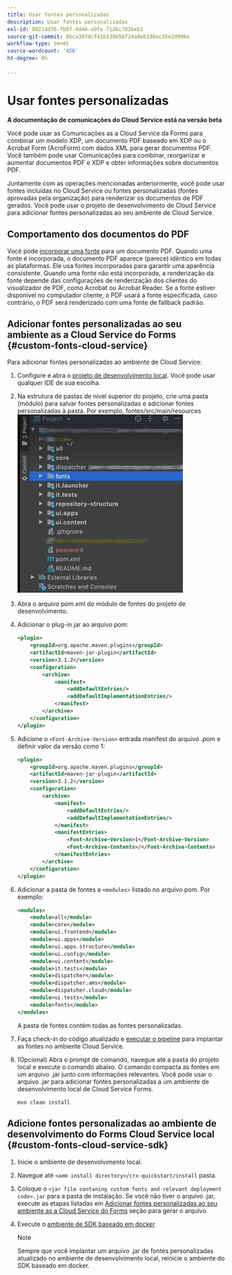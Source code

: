 ```yaml
---
title: Usar fontes personalizadas
description: Usar fontes personalizadas
exl-id: 88214d36-fb97-4d46-a9fe-71dbc7826eb1
source-git-commit: 6bca307dcf41b138b5b724a8eb198ac35e2d906e
workflow-type: tm+mt
source-wordcount: '456'
ht-degree: 0%

---
```


# Usar fontes personalizadas

**A documentação de comunicações do Cloud Service está na versão beta**

Você pode usar as Comunicações as a Cloud Service da Forms para combinar um modelo XDP, um documento PDF baseado em XDP ou o Acrobat Form (AcroForm) com dados XML para gerar documentos PDF. Você também pode usar Comunicações para combinar, reorganizar e aumentar documentos PDF e XDP e obter informações sobre documentos PDF.

Juntamente com as operações mencionadas anteriormente, você pode usar fontes incluídas no Cloud Service ou fontes personalizadas (fontes aprovadas pela organização) para renderizar os documentos de PDF gerados. Você pode usar o projeto de desenvolvimento de Cloud Service para adicionar fontes personalizadas ao seu ambiente de Cloud Service.

## Comportamento dos documentos do PDF

Você pode [incorporar uma fonte](https://adobedocs.github.io/experience-manager-forms-cloud-service-developer-reference/references/output-sync/#tag/PrintedOutputOptions) para um documento PDF. Quando uma fonte é incorporada, o documento PDF aparece (parece) idêntico em todas as plataformas. Ele usa fontes incorporadas para garantir uma aparência consistente. Quando uma fonte não está incorporada, a renderização da fonte depende das configurações de renderização dos clientes do visualizador de PDF, como Acrobat ou Acrobat Reader. Se a fonte estiver disponível no computador cliente, o PDF usará a fonte especificada, caso contrário, o PDF será renderizado com uma fonte de fallback padrão.

## Adicionar fontes personalizadas ao seu ambiente as a Cloud Service do Forms {#custom-fonts-cloud-service}

Para adicionar fontes personalizadas ao ambiente de Cloud Service:

1. Configure e abra o [projeto de desenvolvimento local](setup-local-development-environment.md). Você pode usar qualquer IDE de sua escolha.
1. Na estrutura de pastas de nível superior do projeto, crie uma pasta (módulo) para salvar fontes personalizadas e adicionar fontes personalizadas à pasta. Por exemplo, fontes/src/main/resources
   ![Pasta Fonts](assets/fonts.png)

1. Abra o arquivo pom.xml do módulo de fontes do projeto de desenvolvimento.
1. Adicionar o plug-in jar ao arquivo pom:

   ```xml
   <plugin>
       <groupId>org.apache.maven.plugins</groupId>
       <artifactId>maven-jar-plugin</artifactId>
       <version>3.1.2</version>
       <configuration>
           <archive>
               <manifest>
                   <addDefaultEntries/>
                   <addDefaultImplementationEntries/>
               </manifest>
           </archive>
       </configuration>
   </plugin>
   ```

1. Adicione o `<Font-Archive-Version>` entrada manifest do arquivo .pom e definir valor da versão como 1:

   ```xml
   <plugin>
       <groupId>org.apache.maven.plugins</groupId>
       <artifactId>maven-jar-plugin</artifactId>
       <version>3.1.2</version>
       <configuration>
           <archive>
               <manifest>
                   <addDefaultEntries/>
                   <addDefaultImplementationEntries/>
               </manifest>
               <manifestEntries>
                   <Font-Archive-Version>1</Font-Archive-Version>
                   <Font-Archive-Contents>/</Font-Archive-Contents>
               </manifestEntries> 
           </archive>
       </configuration>
   </plugin>
   ```

1. Adicionar a pasta de fontes a `<modules>` listado no arquivo pom. Por exemplo:

   ```xml
   <modules>
       <module>all</module>
       <module>core</module>
       <module>ui.frontend</module>
       <module>ui.apps</module>
       <module>ui.apps.structure</module>
       <module>ui.config</module>
       <module>ui.content</module>
       <module>it.tests</module>
       <module>dispatcher</module>
       <module>dispatcher.ams</module>
       <module>dispatcher.cloud</module>
       <module>ui.tests</module>
       <module>fonts</module>
   </modules>
   ```

   A pasta de fontes contém todas as fontes personalizadas.

1. Faça check-in do código atualizado e [executar o pipeline](/help/implementing/cloud-manager/deploy-code.md) para implantar as fontes no ambiente Cloud Service.

1. (Opcional) Abra o prompt de comando, navegue até a pasta do projeto local e execute o comando abaixo. O comando compacta as fontes em um arquivo .jar junto com informações relevantes. Você pode usar o arquivo .jar para adicionar fontes personalizadas a um ambiente de desenvolvimento local de Cloud Service Forms.

   ```shell
   mvn clean install
   ```

## Adicione fontes personalizadas ao ambiente de desenvolvimento do Forms Cloud Service local {#custom-fonts-cloud-service-sdk}

1. Inicie o ambiente de desenvolvimento local.
1. Navegue até `<aem install directory>/crx-quickstart/install` pasta.
1. Coloque o `<jar file contaning custom fonts and relevant deployment code>.jar` para a pasta de instalação. Se você não tiver o arquivo .jar, execute as etapas listadas em [Adicionar fontes personalizadas ao seu ambiente as a Cloud Service do Forms](#custom-fonts-cloud-service) seção para gerar o arquivo.
1. Execute o [ambiente de SDK baseado em docker](setup-local-development-environment.md#docker-microservices)


   >[!NOTE]
   >
   >Sempre que você implantar um arquivo .jar de fontes personalizadas atualizado no ambiente de desenvolvimento local, reinicie o ambiente do SDK baseado em docker.
